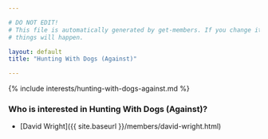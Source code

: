 ```yaml
---

# DO NOT EDIT!
# This file is automatically generated by get-members. If you change it, bad
# things will happen.

layout: default
title: "Hunting With Dogs (Against)"

---
```


{% include interests/hunting-with-dogs-against.md %}

### Who is interested in Hunting With Dogs (Against)?


* [David Wright]({{ site.baseurl }}/members/david-wright.html)
